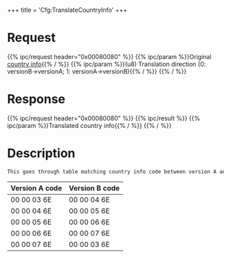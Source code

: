 +++
title = 'Cfg:TranslateCountryInfo'
+++

# Request

{{% ipc/request header="0x00080080" %}}
{{% ipc/param %}}Original [country info](Config_Savegame#countryinfo "wikilink"){{% / %}}
{{% ipc/param %}}(u8) Translation direction (0: versionB-\>versionA; 1: versionA-\>versionB){{% / %}}
{{% / %}}

# Response

{{% ipc/request header="0x00080080" %}}
{{% ipc/result %}}
{{% ipc/param %}}Translated country info{{% / %}}
{{% / %}}

# Description

```
This goes through table matching country info code between version A and version B. If the specified code doesn't exist in the table, the original code is returned as the translated code. Currently the table only contains 5 entries, all of which are in country 0x6E (GB, United Kingdom):
```

| Version A code | Version B code |
|----------------|----------------|
| 00 00 03 6E    | 00 00 04 6E    |
| 00 00 04 6E    | 00 00 05 6E    |
| 00 00 05 6E    | 00 00 06 6E    |
| 00 00 06 6E    | 00 00 07 6E    |
| 00 00 07 6E    | 00 00 03 6E    |
